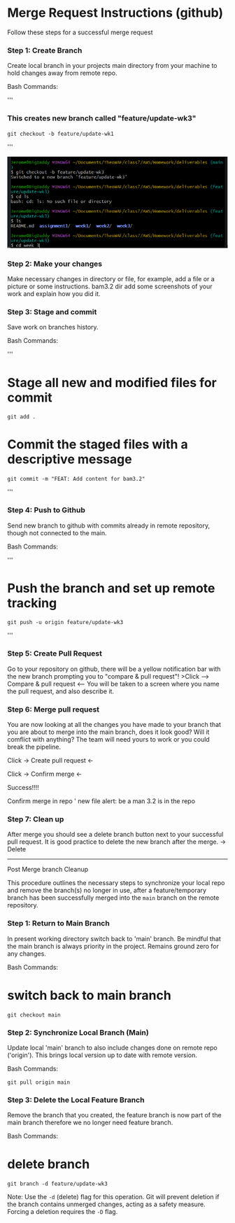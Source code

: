 # Merge Request Instructions (github)

 Follow these steps for a successful merge request

### Step 1: Create Branch

 Create local branch in your projects main directory from your machine to hold changes away from remote repo.

Bash Commands:

'''
### This creates new branch called "feature/update-wk3"
    git checkout -b feature/update-wk1
'''

![](week3/attachments/update-wk-3.png)

### Step 2: Make your changes

Make necessary changes in directory or file, for example, add a file or a picture or some instructions. bam3.2 dir add some screenshots of your work and explain how you did it.

### Step 3: Stage and commit

Save work on branches history.

Bash Commands:

'''
# Stage all new and modified files for commit
    git add .

# Commit the staged files with a descriptive message
    git commit -m "FEAT: Add content for bam3.2"
'''

### Step 4: Push to Github

Send new branch to github with commits already in remote repository, though not connected to the main.

Bash Commands:

'''
# Push the branch and set up remote tracking
    git push -u origin feature/update-wk3
'''


### Step 5: Create Pull Request

Go to your repository on github, there will be a yellow notification bar with the new branch prompting you to "compare & pull request"! >Click --> Compare & pull request <--
You will be taken to a screen where you name the pull request, and also describe it.


### Step 6: Merge pull request

You are now looking at all the changes you have made to your branch that you are about to merge into the main branch, does it look good? Will it comflict with anything? The team will need yours to work or you could break the pipeline.

Click -> Create pull request <-

Click -> Confirm merge <-

Success!!!!

Confirm merge in repo ' new file alert: be a man 3.2 is in the repo

### Step 7: Clean up

After merge you should see a delete branch button next to your successful pull request.
It is good practice to delete the new branch after the merge. -> Delete

---
Post Merge branch Cleanup

This procedure outlines the necessary steps to synchronize your local repo and remove the branch(s) no longer in use, after a feature/temporary branch has been successfully merged into the `main` branch on the remote repository.

### Step 1: Return to Main Branch

In present working directory switch back to 'main' branch. Be mindful that the main branch is always priority in the project. Remains ground zero for any changes.

Bash Commands:


# switch back to main branch
    git checkout main


### Step 2: Synchronize Local Branch (Main)

Update local 'main' branch to also include changes done on remote repo ('origin'). This brings local version up to date with remote version.

Bash Commands:

    
    git pull origin main
    


### Step 3: Delete the Local Feature Branch

Remove the branch that you created, the feature branch is now part of the main branch therefore we no longer need feature branch.

Bash Commands:


# delete branch
    git branch -d feature/update-wk3


Note:
 Use the `-d` (delete) flag for this operation. Git will prevent deletion if the branch contains unmerged changes, acting as a safety measure. Forcing a deletion requires the `-D` flag.